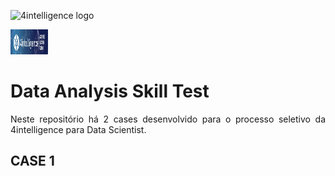 ![4intelligence logo](https://media-exp1.licdn.com/dms/image/C4D1BAQFAgQBp6OtbKg/company-background_10000/0?e=2159024400&v=beta&t=yDvo-shdTMwiowWMRts7j465a8ewZyMGdDIx3OFuG6g)

<img src="0.jfif" alt="some text" width=60 height=40>

# Data Analysis Skill Test
<p align="justify">Neste repositório há 2 cases desenvolvido para o processo seletivo da 4intelligence para Data  Scientist. </p>

## CASE 1
